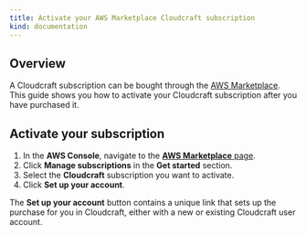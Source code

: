 ```yaml
---
title: Activate your AWS Marketplace Cloudcraft subscription
kind: documentation
---
```


## Overview

A Cloudcraft subscription can be bought through the [AWS Marketplace][1]. This guide shows you how to activate your Cloudcraft subscription after you have purchased it.

## Activate your subscription

1. In the **AWS Console**, navigate to the [**AWS Marketplace** page][2].
2. Click **Manage subscriptions** in the **Get started** section.
3. Select the **Cloudcraft** subscription you want to activate.
4. Click **Set up your account**.

The **Set up your account** button contains a unique link that sets up the purchase for you in Cloudcraft, either with a new or existing Cloudcraft user account.

[1]: https://aws.amazon.com/marketplace/pp/prodview-ksgtxmsy56f5e
[2]: https://us-east-1.console.aws.amazon.com/marketplace/
